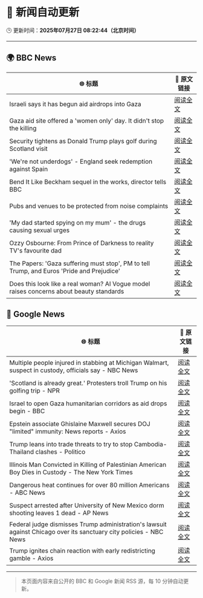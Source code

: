 # 🧠 新闻自动更新

🕒 更新时间：**2025年07月27日 08:22:44（北京时间）**

---

## 🌍 BBC News

| 🌐 标题 | 🔗 原文链接 |
|--------|-------------|
| Israeli says it has begun aid airdrops into Gaza | [阅读全文](https://www.bbc.com/news/articles/cn437jjygl9o) |
| Gaza aid site offered a 'women only' day. It didn't stop the killing | [阅读全文](https://www.bbc.com/news/articles/c74z4gy5g31o) |
| Security tightens as Donald Trump plays golf during Scotland visit | [阅读全文](https://www.bbc.com/news/articles/ckg4210lygko) |
| 'We're not underdogs' - England seek redemption against Spain | [阅读全文](https://www.bbc.com/sport/football/articles/c5yl8kkp4lyo) |
| Bend It Like Beckham sequel in the works, director tells BBC | [阅读全文](https://www.bbc.com/news/articles/c05eje3gq61o) |
| Pubs and venues to be protected from noise complaints | [阅读全文](https://www.bbc.com/news/articles/cwye5jx8y3go) |
| 'My dad started spying on my mum' - the drugs causing sexual urges | [阅读全文](https://www.bbc.com/news/articles/cpqnpryxvrro) |
| Ozzy Osbourne: From Prince of Darkness to reality TV's favourite dad | [阅读全文](https://www.bbc.com/news/articles/cn86892w986o) |
| The Papers: 'Gaza suffering must stop', PM to tell Trump, and Euros 'Pride and Prejudice' | [阅读全文](https://www.bbc.com/news/articles/cr4e0d2wwkwo) |
| Does this look like a real woman? AI Vogue model raises concerns about beauty standards | [阅读全文](https://www.bbc.com/news/articles/cgeqe084nn4o) |

## 📰 Google News

| 🌐 标题 | 🔗 原文链接 |
|--------|-------------|
| Multiple people injured in stabbing at Michigan Walmart, suspect in custody, officials say - NBC News | [阅读全文](https://news.google.com/rss/articles/CBMimAFBVV95cUxOYkJJUGU4RU43N2FEa05hZ0ExQWhoc280SUM4ZmJwZGxfSjF1djFwMGZjbjBPOUZEbXRtWU80NEFpbk1DWmhhSWUwOEJGS1g1Qm14VFA3NmVJM25rS0gzZDVYNXluQUpRQzk4TTlvbGd1eEJPMm80SHFOOHNjMHRkS2YyUUhWMkZDSGo5V0ZSekhFd3AtV3hOYtIBVkFVX3lxTE1WRjM0OVlhcUltYXVFQUIzRzdmTVRQOEJIR213MGNSV2pjeU5QVHNYSVdIOWdpaVY1VGt5RTc3M2I0UGJ0SW5haVZSYkJUaEE5LTNiWFN3?oc=5) |
| 'Scotland is already great.' Protesters troll Trump on his golfing trip - NPR | [阅读全文](https://news.google.com/rss/articles/CBMigwFBVV95cUxNakhWYWR1YXI4a3NCUklYbUZvNU4xVEgzLTFkbEJsUF80clB3NjNNWDhCbWp1OGNYV1ZEampNVS1USlkzTzZMMzQ3YU9jdU9pWkdTb2h0dlI4V0IxU1k4Yk9VTFlJZjlyMXFUSWRwLVBVdHBpd0pCNXQ0RWpvWkNQNGh5TQ?oc=5) |
| Israel to open Gaza humanitarian corridors as aid drops begin - BBC | [阅读全文](https://news.google.com/rss/articles/CBMiWkFVX3lxTFBTN1VzVkF3SjA5elpjR0pCekx4ODFuNlRTU3M5em14ZGdqbGNyY18xRl9kZkxuT3c0WVNXU3h6dDJWcVdpVFFVbjlpOGJjcjljWVFvMzMtMTRWQdIBX0FVX3lxTE1HR08zOFROQ2xGUlpkc1BwRjZUeXN4c25EU2J2VUt4eEpUdVZIRXBpVnF1d3NGS2d0OUxiVzk4dnN3RWhwaExYbmlvQjhFeHhKX2NhRWphV2dIeFU5eHl3?oc=5) |
| Epstein associate Ghislaine Maxwell secures DOJ "limited" immunity: News reports - Axios | [阅读全文](https://news.google.com/rss/articles/CBMigAFBVV95cUxOaUJ5Y242ZlBaZ1NBeUpTNHNLX2VIZzgzSUNTeHUxclZ3b2hFMVJZMEpGbTBsNzRrMWJkUDJDVE1VeWZlN1lGX1VFaTRlTmR0bmkzYzg1T2t3SUJzSW5TYnFObzA3REpUQm1Jc19fX1A5UFgxaVYyZURScGZfSDhNVw?oc=5) |
| Trump leans into trade threats to try to stop Cambodia-Thailand clashes - Politico | [阅读全文](https://news.google.com/rss/articles/CBMihgFBVV95cUxQdG9UYkEzUWExQlVnUkpvNFJtYVoyakowa0Q2VHVndDg5REtPY2xMRWsybENpcVFBME9mcUt3RFlNdkQ5NHYteDlKelZzbGl2OTVXTG8zaDc4ak1kbTdLekpkYmRaRmNkZ2h1aDU0NGx2b3JXVlFDcDBiYzlhRnhuSWIwd1Y0QQ?oc=5) |
| Illinois Man Convicted in Killing of Palestinian American Boy Dies in Custody - The New York Times | [阅读全文](https://news.google.com/rss/articles/CBMifkFVX3lxTE81UUR5eFBMal81N3IwWkxKTURYM1FSUzhPb1JHWS1hQ1lCbElSaHVnR1NZUUJCcHYxOHl0NGtvU3FOYzFaNTJxZWJZSnY3S1pKcUZIazEtQWRORmJEWkUxaUJ6ek56SVdsTFdJYTdNakNLZUVsSGhtTUl5eUZBZw?oc=5) |
| Dangerous heat continues for over 80 million Americans - ABC News | [阅读全文](https://news.google.com/rss/articles/CBMilAFBVV95cUxQblFoNmdJb1lBVnZiUmctQzRNOWZYSWxEeFNXRGpfS2tDQUFqem1lTjY1ZEpyRTR2R1czbW5CTXJ3X0JSUEJYXzRnMHhReU4zdG1DajNEaHY0TVdISDFPTEhmM0Y3dXl5SElXZW5ZaWJlc2luSHNTdVh3Z2lNS2dlR2gwODZiOHVSYVhER25wSE1VMFho0gGaAUFVX3lxTE9mNTNveFFsQlFERXdSLThscGJJMUc1bUpkdTNBUWlnck5NSjlHYTh0SkQydWxYMVNFWVdXOGdPc1FhZnd0R3JLbF85X0RuODhpNDVROW81TlcycVYxYkljNmtBTFd3TzdCNEt0UFVtN3hUWFdhMG5JUnlKelk0SlJIaGt6OUtwd29iWUYzOFlJcWw2Sm12ZGpxN1E?oc=5) |
| Suspect arrested after University of New Mexico dorm shooting leaves 1 dead - AP News | [阅读全文](https://news.google.com/rss/articles/CBMiqwFBVV95cUxOeW4zOTBFN2E2TmNiTUpSTFZHNG12emU3M3JLV0RZZENWVC1PaWozX2xLWUpOS1M2eTBEUVBBZXJwRjRSYW91X3pwdTN5S2drWTJIc0RKOFdIUE1KLUpPWkt3akVOZWdYejVXZVV5Q1JBTUJucnhBbGN1S2gyT3Z5UDk1Vml6UmxDSXcxU1l2VHdDa2c1VjJ5LWwzX3EtTTltSnlyeng3U0ppUFk?oc=5) |
| Federal judge dismisses Trump administration's lawsuit against Chicago over its sanctuary city policies - NBC News | [阅读全文](https://news.google.com/rss/articles/CBMi0AFBVV95cUxON3M5dlhkUVRMcTI4Sk5PemhMSlRLeE00R1ZSZHJaWm1rTVVwWGZQZVZGMmJ3OGNHZUZOWmEyV1N4WjhtUXZtTUwyMElMZlBRUEp3VUNaenRLdXJVSnFUa1BhTWU4cE1ERFNpRndDR2MtSUMtS0REMUhZSTZsQ2d1NzZmMVhfTkRVT2lKNTBpNkZhU2ZqT0FUdWFsZmt5QzNvcDhwSWM4eUwwbU56cTlJYkNqUDlNcU8xSElxWWw0N0lGeUo3S2xCeDBnUndsWVJ60gFWQVVfeXFMT3ZZekQwVXhYb013a09JaUhjMTNsUkhsVjl5N0dfdEpoQnJKVGZhZUhnOHQ1bGlIcEROV3NoVVJQQzN2RGJtWUpXY0dYUTBGM1J4dXlCb0E?oc=5) |
| Trump ignites chain reaction with early redistricting gamble - Axios | [阅读全文](https://news.google.com/rss/articles/CBMihAFBVV95cUxOcjZnVXk5bHVhRDl3ME5vcmpOMnBnRzNxeXEtM2F6NmVfZDhRVkRCRFFGWkQ1Zm91ckFaVEwyclljcWNtMmFRc2hQRm4xY2NtbHRHZUNsLW5aeExUZktIb3lhRWNKcE1XMmM3WFFBUlkxY0pobnd4Y3FNN3pEUDFKYW01SmY?oc=5) |

---
> 本页面内容来自公开的 BBC 和 Google 新闻 RSS 源，每 10 分钟自动更新。